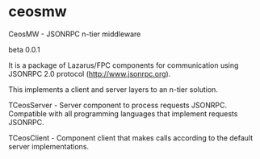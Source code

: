 ceosmw
======

CeosMW - JSONRPC n-tier middleware

beta 0.0.1

It is a package of Lazarus/FPC components for communication using JSONRPC 2.0 protocol (http://www.jsonrpc.org). 

This implements a client and server layers to an n-tier solution. 

TCeosServer - Server component to process requests JSONRPC. Compatible with all programming languages that implement requests JSONRPC.

TCeosClient - Component client that makes calls according to the default server implementations.
